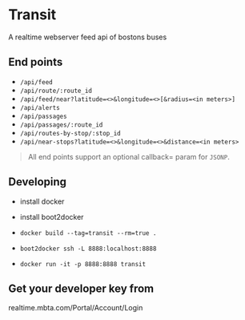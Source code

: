 Transit
==========
A realtime webserver feed api of bostons buses

## End points

* `/api/feed`
* `/api/route/:route_id`
* `/api/feed/near?latitude=<>&longitude=<>[&radius=<in meters>]`
* `/api/alerts`
* `/api/passages`
* `/api/passages/:route_id`
* `/api/routes-by-stop/:stop_id`
* `/api/near-stops?latitude=<>&longitude=<>&distance=<in meters>`

> All end points support an optional callback=<name> param for `JSONP`.

## Developing

* install docker
* install boot2docker

* `docker build --tag=transit --rm=true .`
* `boot2docker ssh -L 8888:localhost:8888`
* `docker run -it -p 8888:8888 transit`

## Get your developer key from

realtime.mbta.com/Portal/Account/Login
